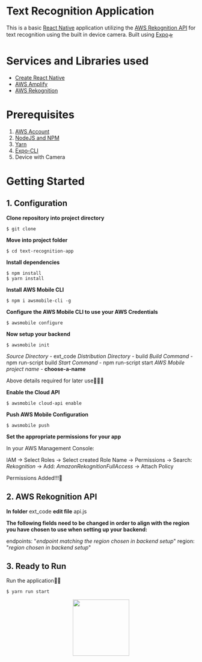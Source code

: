 # Text Recognition Application

This is a basic [React Native](https://facebook.github.io/react-native/) application utilizing the [AWS Rekognition API](https://aws.amazon.com/rekognition/) for text recognition using the built in device camera. Built using [Expo](https://expo.io/)🛸


# Services and Libraries used

 - [Create React Native](https://github.com/react-community/create-react-native-app)
 - [AWS Amplify](https://github.com/aws/aws-amplify)
 - [AWS Rekognition](https://aws.amazon.com/rekognition/)

# Prerequisites

 1. [AWS Account](https://aws.amazon.com/)
 2. [NodeJS and NPM](https://nodejs.org/en/)
 3. [Yarn](https://yarnpkg.com/en/)
 4. [Expo-CLI](https://expo.io/tools#cli)
 5. Device with Camera

# Getting Started

## 1. Configuration

**Clone repository into project directory**

    $ git clone 

 **Move into project folder**

    $ cd text-recognition-app

**Install dependencies**

	$ npm install
	$ yarn install

**Install AWS Mobile CLI**
		
	$ npm i awsmobile-cli -g

**Configure the AWS Mobile CLI to use your AWS Credentials**

    $ awsmobile configure

**Now setup your backend**

    $ awsmobile init

*Source Directory* - ext_code
*Distribution Directory* - build
*Build Command* - npm run-script build
*Start Command* - npm run-script start
*AWS Mobile project name* - **choose-a-name**

Above details required for later use👨🏾‍🏫

**Enable the Cloud API**

    $ awsmobile cloud-api enable

**Push AWS Mobile Configuration**

    $ awsmobile push

**Set the appropriate permissions for your app**

In your AWS Management Console:

IAM -> Select Roles -> Select created Role Name -> Permissions -> Search: *Rekognition* -> Add: *AmazonRekognitionFullAccess* -> Attach Policy

Permissions Added!!!🚀

## 2. AWS Rekognition API

**In folder** ext_code **edit file** api.js

**The following fields need to be changed in order to align with the region you have chosen to use when setting up your backend:**

endpoints: "*endpoint matching the region chosen in backend setup*"
region: "*region chosen in backend setup*"

## 3. Ready to Run

Run the application🧙‍♂️

    $ yarn run start

<p align="center">
<img height="150" src="https://ui-ex.com/images/gif-transparent-3.gif">
</p>

